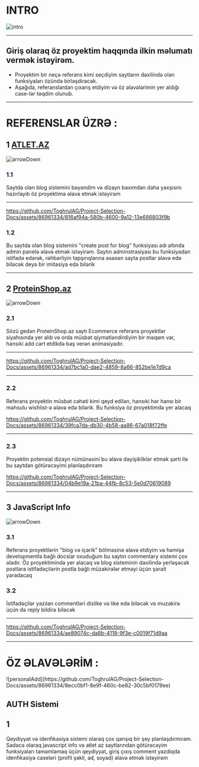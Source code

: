 <h1>INTRO</h1> 

![intro](https://github.com/ToghrulAG/Project-Selection-Docs/assets/86961334/f94cf506-8085-403d-91ca-0e974e4dfed1)
<hr>


  <h2>Giriş olaraq öz proyektim haqqında ilkin məlumatı vermək istəyirəm.</h2>
<ul>
  <li>Proyektim bir neçə referans kimi seçdiyim saytların daxilində olan funksiyaları özündə birləşdirəcək.</li>
  <li>Aşağıda, referanslardan çıxarış etdiyim və öz əlavələrimin yer aldığı case-lər təqdim olunub.</li>
</ul>
<hr>





<h1>REFERENSLAR ÜZRƏ :</h1>

<h2><span>1</span> <a href="https://www.atlet.az/">ATLET.AZ</a></h2>

![arrowDown](https://github.com/ToghrulAG/Project-Selection-Docs/assets/86961334/3ea7b154-7133-4f75-b8dd-616dbd9149cf)

<h3>1.1 </h3> <p>Saytda olan blog sistemini bəyəndim və dizayn baxımdan daha yaxşısını hazırlayıb öz proyektimə əlavə etmək istəyirəm</p>

<hr>


https://github.com/ToghrulAG/Project-Selection-Docs/assets/86961334/816af94a-580b-4600-9a12-13e686803f9b

<h3>1.2 </h3> <p>Bu saytda olan blog sistemini "create post for blog" funksiyası adı altında admin panelə əlavə etmək istəyirəm.
Saytın adminstrasiyası bu funksiyadan istifadə edərək, rəhbərliyin tapşırıqlarına əsasən sayta postlar əlavə edə biləcək deyə bir imitasiya edə bilərik</p>

<hr></hr>





<h2><span>2</span> <a href="https://proteinshop.az/">ProteinShop.az</a></h2>

![arrowDown](https://github.com/ToghrulAG/Project-Selection-Docs/assets/86961334/3ea7b154-7133-4f75-b8dd-616dbd9149cf)

<h3> 2.1 </h3> <p>Sözü gedən ProteinShop.az saytı Ecommerce referans proyektlər siyahısında yer alıb və orda müsbət qiymətləndirdiyim bir məqam var, hansıki add cart etdikdə baş verən animasiyadır.</p>

<hr>


https://github.com/ToghrulAG/Project-Selection-Docs/assets/86961334/ad7bc1a0-dae2-4859-8a66-852be1e7d9ca

<hr>



<h3>2.2 </h3> <p>Referans proyektin müsbət cəhəti kimi qeyd edilən, hansıki hər hansı bir məhsulu wishlist-ə əlavə edə bilərik. Bu funksiya öz proyektimdə yer alacaq</p>



https://github.com/ToghrulAG/Project-Selection-Docs/assets/86961334/39fca7da-db30-4b58-aa86-67a018f72ffe

<hr>



<h3>2.3 </h3> <p>Proyektin potensial dizayn nümünəsini bu əlavə dəyişikliklər etmək şərti ilə bu saytdan götürəcəyimi planlaşdırıram </p>


https://github.com/ToghrulAG/Project-Selection-Docs/assets/86961334/04b9e19a-21ba-44fb-8c53-5e0d70619089

<hr>


<h2><span>3</span> <a href="https://javascript.info/"></a> JavaScript Info</h2>

![arrowDown](https://github.com/ToghrulAG/Project-Selection-Docs/assets/86961334/3ea7b154-7133-4f75-b8dd-616dbd9149cf)

<h3> 3.1 </h3> <p>Referans proyektlərin "blog və içərik" bölməsinə əlavə etdiyim və həmişə developmentlə bağlı docslar oxuduğum bu saytın commentary sistemi çox əladır. Öz proyektimində yer alacaq və blog sisteminin daxilində yerləşəcək postlara istifadəçilərin postla bağlı müzakirələr etməyi üçün şərait yaradacaq</p>
<h3> 3.2 </h3> <p>İstifadəçilər yazılan commentləri dislike və like edə biləcək və muzakirə üçün də reply bildirə biləcək</p>


<hr>




https://github.com/ToghrulAG/Project-Selection-Docs/assets/86961334/ae89074c-da8b-4118-9f3e-c0019f71d9aa

<hr>




<h1>ÖZ ƏLAVƏLƏRİM :</h1> 
![personalAdd](https://github.com/ToghrulAG/Project-Selection-Docs/assets/86961334/8ecc0bf1-8e9f-460c-be82-30c5bf0179ee)

<h2>AUTH Sistemi
</h2>
<h2> 1 </h2> <p>Qeydiyyat və idenfikasiya sistemi olaraq çox qarışıq bir şey planlaşdırmıram. Sadəcə olaraq javascript info və atlet az saytlarından götürəcəyim funksiyaları tamamlamaq üçün qeydiyyat, giriş çıxış comment yazdiqda idenfikasiya caseləri (profil şəkli, ad, soyad) əlavə etmək istəyirəm</p>










